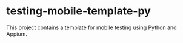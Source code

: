# testing-mobile-template-py
This project contains a template for mobile testing using Python and Appium.

